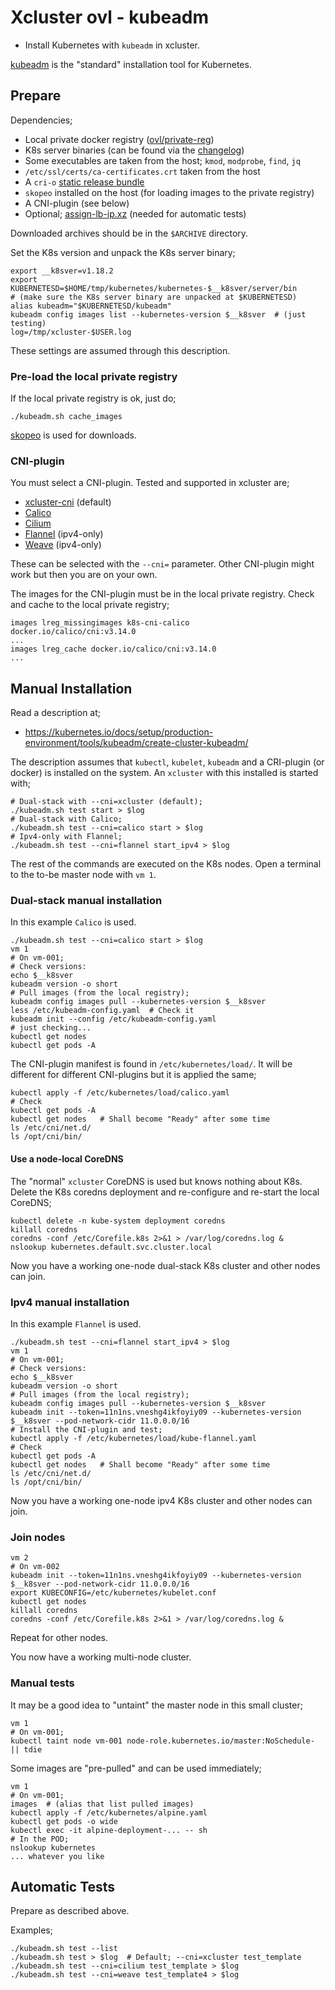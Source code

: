 # Xcluster ovl - kubeadm

* Install Kubernetes with `kubeadm` in xcluster.

[kubeadm](https://github.com/kubernetes/kubeadm) is the "standard"
installation tool for Kubernetes.

## Prepare

Dependencies;

* Local private docker registry ([ovl/private-reg](../ovl/private-reg))
* K8s server binaries (can be found via the
  [changelog](https://github.com/kubernetes/kubernetes/tree/master/CHANGELOG))
* Some executables are taken from the host; `kmod`, `modprobe`, `find`, `jq`
* `/etc/ssl/certs/ca-certificates.crt` taken from the host
* A `cri-o` [static release bundle](https://github.com/cri-o/cri-o/releases)
* `skopeo` installed on the host (for loading images to the private registry)
* A CNI-plugin (see below)
* Optional; [assign-lb-ip.xz](https://github.com/Nordix/assign-lb-ip/releases)
  (needed for automatic tests)

Downloaded archives should be in the `$ARCHIVE` directory.

Set the K8s version and unpack the K8s server binary;
```
export __k8sver=v1.18.2
export KUBERNETESD=$HOME/tmp/kubernetes/kubernetes-$__k8sver/server/bin
# (make sure the K8s server binary are unpacked at $KUBERNETESD)
alias kubeadm="$KUBERNETESD/kubeadm"
kubeadm config images list --kubernetes-version $__k8sver  # (just testing)
log=/tmp/xcluster-$USER.log
```

These settings are assumed through this description.


### Pre-load the local private registry

If the local private registry is ok, just do;

```
./kubeadm.sh cache_images
```

[skopeo](https://github.com/containers/skopeo) is used for downloads.


### CNI-plugin

You must select a CNI-plugin. Tested and supported in xcluster are;

* [xcluster-cni](https://github.com/Nordix/xcluster-cni) (default)
* [Calico](http://www.projectcalico.org/)
* [Cilium](https://github.com/cilium/cilium)
* [Flannel](https://github.com/coreos/flannel) (ipv4-only)
* [Weave](https://www.weave.works/) (ipv4-only)

These can be selected with the `--cni=` parameter. Other CNI-plugin
might work but then you are on your own.

The images for the CNI-plugin must be in the local private
registry. Check and cache to the local private registry;

```
images lreg_missingimages k8s-cni-calico
docker.io/calico/cni:v3.14.0
...
images lreg_cache docker.io/calico/cni:v3.14.0
...
```

## Manual Installation

Read a description at;

* https://kubernetes.io/docs/setup/production-environment/tools/kubeadm/create-cluster-kubeadm/

The description assumes that `kubectl`, `kubelet`, `kubeadm` and a
CRI-plugin (or docker) is installed on the system. An `xcluster` with
this installed is started with;

```
# Dual-stack with --cni=xcluster (default);
./kubeadm.sh test start > $log
# Dual-stack with Calico;
./kubeadm.sh test --cni=calico start > $log
# Ipv4-only with Flannel;
./kubeadm.sh test --cni=flannel start_ipv4 > $log
```

The rest of the commands are executed on the K8s nodes. Open a
terminal to the to-be master node with `vm 1`.

### Dual-stack manual installation

In this example `Calico` is used.

```
./kubeadm.sh test --cni=calico start > $log
vm 1
# On vm-001;
# Check versions:
echo $__k8sver
kubeadm version -o short
# Pull images (from the local registry);
kubeadm config images pull --kubernetes-version $__k8sver
less /etc/kubeadm-config.yaml  # Check it
kubeadm init --config /etc/kubeadm-config.yaml
# just checking...
kubectl get nodes
kubectl get pods -A
```

The CNI-plugin manifest is found in `/etc/kubernetes/load/`. It will
be different for different CNI-plugins but it is applied the same;

```
kubectl apply -f /etc/kubernetes/load/calico.yaml
# Check
kubectl get pods -A
kubectl get nodes   # Shall become "Ready" after some time
ls /etc/cni/net.d/
ls /opt/cni/bin/
```

#### Use a node-local CoreDNS



The "normal" `xcluster` CoreDNS is used but knows nothing about
K8s. Delete the K8s coredns deployment and re-configure and
re-start the local CoreDNS;

```
kubectl delete -n kube-system deployment coredns
killall coredns
coredns -conf /etc/Corefile.k8s 2>&1 > /var/log/coredns.log &
nslookup kubernetes.default.svc.cluster.local
```


Now you have a working one-node dual-stack K8s cluster and other nodes
can join.


### Ipv4 manual installation

In this example `Flannel` is used.

```
./kubeadm.sh test --cni=flannel start_ipv4 > $log
vm 1
# On vm-001;
# Check versions:
echo $__k8sver
kubeadm version -o short
# Pull images (from the local registry);
kubeadm config images pull --kubernetes-version $__k8sver
kubeadm init --token=11n1ns.vneshg4ikfoyiy09 --kubernetes-version $__k8sver --pod-network-cidr 11.0.0.0/16
# Install the CNI-plugin and test;
kubectl apply -f /etc/kubernetes/load/kube-flannel.yaml
# Check
kubectl get pods -A
kubectl get nodes   # Shall become "Ready" after some time
ls /etc/cni/net.d/
ls /opt/cni/bin/
```

Now you have a working one-node ipv4 K8s cluster and other nodes
can join.


### Join nodes

```
vm 2
# On vm-002
kubeadm init --token=11n1ns.vneshg4ikfoyiy09 --kubernetes-version $__k8sver --pod-network-cidr 11.0.0.0/16
export KUBECONFIG=/etc/kubernetes/kubelet.conf
kubectl get nodes
killall coredns
coredns -conf /etc/Corefile.k8s 2>&1 > /var/log/coredns.log &
```

Repeat for other nodes.

You now have a working multi-node cluster.

### Manual tests

It may be a good idea to "untaint" the master node in this small cluster;

```
vm 1
# On vm-001;
kubectl taint node vm-001 node-role.kubernetes.io/master:NoSchedule- || tdie
```

Some images are "pre-pulled" and can be used immediately;

```
vm 1
# On vm-001;
images  # (alias that list pulled images)
kubectl apply -f /etc/kubernetes/alpine.yaml
kubectl get pods -o wide
kubectl exec -it alpine-deployment-... -- sh
# In the POD;
nslookup kubernetes
... whatever you like
```


## Automatic Tests

Prepare as described above.

Examples;
```
./kubeadm.sh test --list
./kubeadm.sh test > $log  # Default; --cni=xcluster test_template
./kubeadm.sh test --cni=cilium test_template > $log
./kubeadm.sh test --cni=weave test_template4 > $log
```

